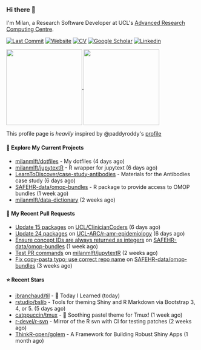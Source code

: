 ### Hi there 👋

I'm Milan, a Research Software Developer at UCL's [Advanced Research Computing
Centre](https://www.ucl.ac.uk/advanced-research-computing/advanced-research-computing-centre).

[![Last Commit](https://img.shields.io/github/last-commit/milanmlft/milanmlft?label=updated)](https://github.com/milanmlft)
[![Website](https://img.shields.io/badge/GitHub%20Pages-222?logo=githubpages&logoColor=fff&style=for-the-badge&style=flat)](https://milanmlft.dev)
[![CV](https://img.shields.io/badge/CV-PDF-pink.svg)](https://milanmlft.netlify.app/uploads/resume.pdf)
[![Google Scholar](https://img.shields.io/badge/Google%20Scholar-4285F4?logo=googlescholar&logoColor=fff&style=for-the-badge&style=flat)](https://scholar.google.com/citations?user=LwW40HQAAAAJ&hl=en)
[![Linkedin](https://img.shields.io/badge/LinkedIn-0A66C2?logo=linkedin&logoColor=fff&style=for-the-badge&style=flat)](http://www.linkedin.com/in/milan-malfait)


<a href="https://github.com/milanmlft/milanmlft#gh-dark-mode-only">
  <img height=200 align="center" src="https://github-readme-stats-paddyroddy.vercel.app/api?username=milanmlft&disable_animations=true&hide_border=true&hide_title=true&include_all_commits=true&rank_icon=github&show=prs_merged,reviews&show_icons=true&theme=tokyonight" />
</a>


<a href="https://github.com/milanmlft/milanmlft#gh-light-mode-only">
  <img height=200 align="center" src="https://github-readme-stats-paddyroddy.vercel.app/api?username=milanmlft&disable_animations=true&hide_border=true&hide_title=true&include_all_commits=true&rank_icon=github&show=prs_merged,reviews&show_icons=true&theme=default" />
</a>

This profile page is _heavily_ inspired by @paddyroddy's [profile](https://github.com/paddyroddy/paddyroddy)

#### 👷 Explore My Current Projects

- [milanmlft/dotfiles](https://github.com/milanmlft/dotfiles) - My dotfiles
  (4 days ago)
- [milanmlft/jupytextR](https://github.com/milanmlft/jupytextR) - R wrapper for jupytext
  (6 days ago)
- [LearnToDiscover/case-study-antibodies](https://github.com/LearnToDiscover/case-study-antibodies) - Materials for the Antibodies case study
  (6 days ago)
- [SAFEHR-data/omop-bundles](https://github.com/SAFEHR-data/omop-bundles) - R package to provide access to OMOP bundles
  (1 week ago)
- [milanmlft/data-dictionary](https://github.com/milanmlft/data-dictionary)
  (2 weeks ago)

#### 🔨 My Recent Pull Requests

- [Update 15 packages](https://github.com/UCL/ClinicianCoders/pull/49) on [UCL/ClinicianCoders](https://github.com/UCL/ClinicianCoders)
  (6 days ago)
- [Update 24 packages](https://github.com/UCL-ARC/r-amr-epidemiology/pull/32) on [UCL-ARC/r-amr-epidemiology](https://github.com/UCL-ARC/r-amr-epidemiology)
  (6 days ago)
- [Ensure concept IDs are always returned as integers](https://github.com/SAFEHR-data/omop-bundles/pull/21) on [SAFEHR-data/omop-bundles](https://github.com/SAFEHR-data/omop-bundles)
  (1 week ago)
- [Test PR commands](https://github.com/milanmlft/jupytextR/pull/32) on [milanmlft/jupytextR](https://github.com/milanmlft/jupytextR)
  (2 weeks ago)
- [Fix copy-pasta typo; use correct repo name](https://github.com/SAFEHR-data/omop-bundles/pull/15) on [SAFEHR-data/omop-bundles](https://github.com/SAFEHR-data/omop-bundles)
  (3 weeks ago)

#### ⭐ Recent Stars

- [jbranchaud/til](https://github.com/jbranchaud/til) - :memo: Today I Learned
  (today)
- [rstudio/bslib](https://github.com/rstudio/bslib) - Tools for theming Shiny and R Markdown via Bootstrap 3, 4, or 5.
  (5 days ago)
- [catppuccin/tmux](https://github.com/catppuccin/tmux) - 💽 Soothing pastel theme for Tmux!
  (1 week ago)
- [r-devel/r-svn](https://github.com/r-devel/r-svn) - Mirror of the R svn with CI for testing patches
  (2 weeks ago)
- [ThinkR-open/golem](https://github.com/ThinkR-open/golem) - A Framework for Building Robust Shiny Apps 
  (1 month ago)
